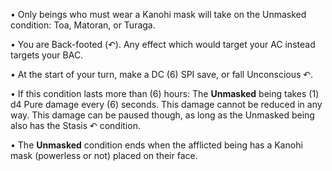 • Only beings who must wear a Kanohi mask will take on the Unmasked condition: Toa, Matoran, or Turaga.

• You are Back-footed (↶). Any effect which would target your AC instead targets your BAC.

• At the start of your turn, make a DC (6) SPI save, or fall Unconscious ↶. 

• If this condition lasts more than (6) hours: The **Unmasked** being takes (1) d4 Pure damage every (6) seconds. This damage cannot be reduced in any way. This damage can be paused though, as long as the Unmasked being also has the Stasis ↶ condition.

• The **Unmasked** condition ends when the afflicted being has a Kanohi mask (powerless or not) placed on their face.